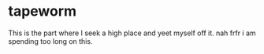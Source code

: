 # tapeworm

This is the part where I seek a high place and yeet myself off it. nah frfr i am spending too long on this.
